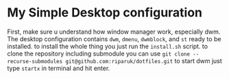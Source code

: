 # My Simple Desktop configuration
First, make sure u understand how window manager work, especially dwm.
The desktop configuration contains `dwm`, `dmenu`, `dwmblock`, and `st` ready to be installed.
to install the whole thing you just run the `install.sh` script.
to clone the repository including submodule you can use `git clone --recurse-submodules git@github.com:riparuk/dotfiles.git`
to start dwm just type `startx` in terminal and hit enter.
